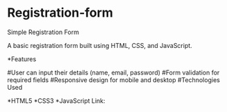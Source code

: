 # Registration-form

Simple Registration Form

A basic registration form built using HTML, CSS, and JavaScript.

*Features

#User can input their details (name, email, password)
#Form validation for required fields
#Responsive design for mobile and desktop
#Technologies Used

*HTML5
*CSS3
*JavaScript
Link:

